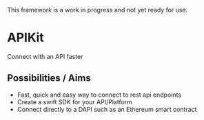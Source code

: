 This framework is a work in progress and not yet ready for use.

# APIKit
Connect with an API faster

## Possibilities / Aims

- Fast, quick and easy way to connect to rest api endpoints
- Create a swift SDK for your API/Platform
- Connect directly to a DAPI such as an Ethereum smart contract
